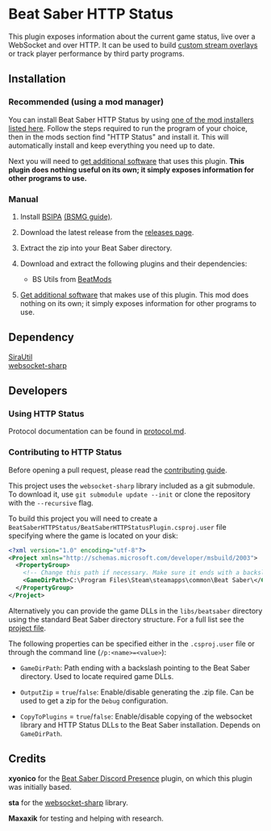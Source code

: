 # Beat Saber HTTP Status

This plugin exposes information about the current game status, live over a WebSocket and over HTTP. It can be used to build [custom stream overlays](https://github.com/opl-/beatsaber-http-status/wiki/Software-using-this-plugin#overlays) or track player performance by third party programs.


## Installation

### Recommended (using a mod manager)

You can install Beat Saber HTTP Status by using [one of the mod installers listed here](https://bsmg.wiki/pc-modding.html). Follow the steps required to run the program of your choice, then in the mods section find "HTTP Status" and install it. This will automatically install and keep everything you need up to date.

Next you will need to [get additional software](https://github.com/opl-/beatsaber-http-status/wiki/Software-using-this-plugin) that uses this plugin. **This plugin does nothing useful on its own; it simply exposes information for other programs to use.**

### Manual

1. Install [BSIPA](https://bsmg.github.io/BeatSaber-IPA-Reloaded/) [(BSMG guide)](https://bsmg.wiki/pc-modding.html#manual-installation).

2. Download the latest release from the [releases page](https://github.com/opl-/beatsaber-http-status/releases).

3. Extract the zip into your Beat Saber directory.

4. Download and extract the following plugins and their dependencies:

	- BS Utils from [BeatMods](https://beatmods.com/#/mods)

5. [Get additional software](https://github.com/opl-/beatsaber-http-status/wiki/Software-using-this-plugin) that makes use of this plugin. This mod does nothing on its own; it simply exposes information for other programs to use.  
  
## Dependency
[SiraUtil](https://github.com/Auros/SiraUtil)  
[websocket-sharp](https://github.com/sta/websocket-sharp)  


## Developers

### Using HTTP Status

Protocol documentation can be found in [protocol.md](protocol.md).

### Contributing to HTTP Status

Before opening a pull request, please read the [contributing guide](CONTRIBUTING.md).

This project uses the `websocket-sharp` library included as a git submodule. To download it, use `git submodule update --init` or clone the repository with the `--recursive` flag.

To build this project you will need to create a `BeatSaberHTTPStatus/BeatSaberHTTPStatusPlugin.csproj.user` file specifying where the game is located on your disk:

```xml
<?xml version="1.0" encoding="utf-8"?>
<Project xmlns="http://schemas.microsoft.com/developer/msbuild/2003">
  <PropertyGroup>
    <!-- Change this path if necessary. Make sure it ends with a backslash. -->
    <GameDirPath>C:\Program Files\Steam\steamapps\common\Beat Saber\</GameDirPath>
  </PropertyGroup>
</Project>
```

Alternatively you can provide the game DLLs in the `libs/beatsaber` directory using the standard Beat Saber directory structure. For a full list see the [project file](BeatSaberHTTPStatus/BeatSaberHTTPStatusPlugin.csproj).

The following properties can be specified either in the `.csproj.user` file or through the command line (`/p:<name>=<value>`):

- `GameDirPath`: Path ending with a backslash pointing to the Beat Saber directory. Used to locate required game DLLs.

- `OutputZip` = `true`/`false`: Enable/disable generating the .zip file. Can be used to get a zip for the `Debug` configuration.

- `CopyToPlugins` = `true`/`false`: Enable/disable copying of the websocket library and HTTP Status DLLs to the Beat Saber installation. Depends on `GameDirPath`.


## Credits

**xyonico** for the [Beat Saber Discord Presence](https://github.com/xyonico/BeatSaberDiscordPresence) plugin, on which this plugin was initially based.

**sta** for the [websocket-sharp](https://github.com/sta/websocket-sharp) library.

**Maxaxik** for testing and helping with research.
